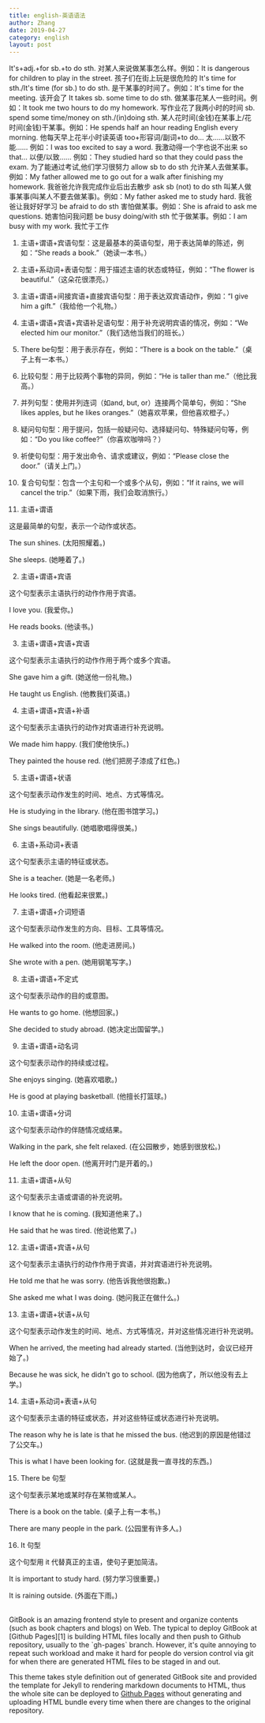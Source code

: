 ```yaml
---
title: english-英语语法
author: Zhang
date: 2019-04-27
category: english
layout: post
---
```

‌It's+adj.+for sb.+to do sth.‌ 对某人来说做某事怎么样。例如：It is dangerous for children to play in the street. 孩子们在街上玩是很危险的‌
‌It's time for sth./It's time (for sb.) to do sth.‌ 是干某事的时间了。例如：It's time for the meeting. 该开会了‌
‌It takes sb. some time to do sth.‌ 做某事花某人一些时间。例如：It took me two hours to do my homework. 写作业花了我两小时的时间‌
‌sb. spend some time/money on sth./(in)doing sth.‌ 某人花时间(金钱)在某事上/花时间(金钱)干某事。例如：He spends half an hour reading English every morning. 他每天早上花半小时读英语‌
‌too+形容词/副词+to do...‌ 太……以致不能…… 例如：I was too excited to say a word. 我激动得一个字也说不出来‌
‌so that...‌ 以便/以致…… 例如：They studied hard so that they could pass the exam. 为了能通过考试,他们学习很努力‌
‌allow sb to do sth‌ 允许某人去做某事。例如：My father allowed me to go out for a walk after finishing my homework. 我爸爸允许我完成作业后出去散步‌
‌ask sb (not) to do sth‌ 叫某人做事某事(叫某人不要去做某事)。例如：My father asked me to study hard. 我爸爸让我好好学习‌
‌be afraid to do sth‌ 害怕做某事。例如：She is afraid to ask me questions. 她害怕问我问题‌
‌be busy doing/with sth‌ 忙于做某事。例如：I am busy with my work. 我忙于工作‌

1. 主语+谓语+宾语句型：这是最基本的英语句型，用于表达简单的陈述，例如：“She reads a book.”（她读一本书。）

2. 主语+系动词+表语句型：用于描述主语的状态或特征，例如：“The flower is beautiful.”（这朵花很漂亮。）

3. 主语+谓语+间接宾语+直接宾语句型：用于表达双宾语动作，例如：“I give him a gift.”（我给他一个礼物。）

4. 主语+谓语+宾语+宾语补足语句型：用于补充说明宾语的情况，例如：“We elected him our monitor.”（我们选他当我们的班长。）

5. There be句型：用于表示存在，例如：“There is a book on the table.”（桌子上有一本书。）

6. 比较句型：用于比较两个事物的异同，例如：“He is taller than me.”（他比我高。）

7. 并列句型：使用并列连词（如and, but, or）连接两个简单句，例如：“She likes apples, but he likes oranges.”（她喜欢苹果，但他喜欢橙子。）

8. 疑问句句型：用于提问，包括一般疑问句、选择疑问句、特殊疑问句等，例如：“Do you like coffee?”（你喜欢咖啡吗？）

9. 祈使句句型：用于发出命令、请求或建议，例如：“Please close the door.”（请关上门。）

10. 复合句句型：包含一个主句和一个或多个从句，例如：“If it rains, we will cancel the trip.”（如果下雨，我们会取消旅行。）

1. 主语+谓语

这是最简单的句型，表示一个动作或状态。

The sun shines. (太阳照耀着。)

She sleeps. (她睡着了。)

2. 主语+谓语+宾语

这个句型表示主语执行的动作作用于宾语。

I love you. (我爱你。)

He reads books. (他读书。)

3. 主语+谓语+宾语+宾语

这个句型表示主语执行的动作作用于两个或多个宾语。

She gave him a gift. (她送他一份礼物。)

He taught us English. (他教我们英语。)

4. 主语+谓语+宾语+补语

这个句型表示主语执行的动作对宾语进行补充说明。

We made him happy. (我们使他快乐。)

They painted the house red. (他们把房子漆成了红色。)

5. 主语+谓语+状语

这个句型表示动作发生的时间、地点、方式等情况。

He is studying in the library. (他在图书馆学习。)

She sings beautifully. (她唱歌唱得很美。)

6. 主语+系动词+表语

这个句型表示主语的特征或状态。

She is a teacher. (她是一名老师。)

He looks tired. (他看起来很累。)

7. 主语+谓语+介词短语

这个句型表示动作发生的方向、目标、工具等情况。

He walked into the room. (他走进房间。)

She wrote with a pen. (她用钢笔写字。)

8. 主语+谓语+不定式

这个句型表示动作的目的或意图。

He wants to go home. (他想回家。)

She decided to study abroad. (她决定出国留学。)

9. 主语+谓语+动名词

这个句型表示动作的持续或过程。

She enjoys singing. (她喜欢唱歌。)

He is good at playing basketball. (他擅长打篮球。)

10. 主语+谓语+分词

这个句型表示动作的伴随情况或结果。

Walking in the park, she felt relaxed. (在公园散步，她感到很放松。)

He left the door open. (他离开时门是开着的。)

11. 主语+谓语+从句

这个句型表示主语或谓语的补充说明。

I know that he is coming. (我知道他来了。)

He said that he was tired. (他说他累了。)

12. 主语+谓语+宾语+从句

这个句型表示主语执行的动作作用于宾语，并对宾语进行补充说明。

He told me that he was sorry. (他告诉我他很抱歉。)

She asked me what I was doing. (她问我正在做什么。)

13. 主语+谓语+状语+从句

这个句型表示动作发生的时间、地点、方式等情况，并对这些情况进行补充说明。

When he arrived, the meeting had already started. (当他到达时，会议已经开始了。)

Because he was sick, he didn't go to school. (因为他病了，所以他没有去上学。)

14. 主语+系动词+表语+从句

这个句型表示主语的特征或状态，并对这些特征或状态进行补充说明。

The reason why he is late is that he missed the bus. (他迟到的原因是他错过了公交车。)

This is what I have been looking for. (这就是我一直寻找的东西。)

15. There be 句型

这个句型表示某地或某时存在某物或某人。

There is a book on the table. (桌子上有一本书。)

There are many people in the park. (公园里有许多人。)

16. It 句型

这个句型用 it 代替真正的主语，使句子更加简洁。

It is important to study hard. (努力学习很重要。)

It is raining outside. (外面在下雨。)

<br>
GitBook is an amazing frontend style to present and organize contents (such as book chapters
and blogs) on Web. The typical to deploy GitBook at [Github Pages][1]
is building HTML files locally and then push to Github repository, usually to the `gh-pages`
branch. However, it's quite annoying to repeat such workload and make it hard for people do
version control via git for when there are generated HTML files to be staged in and out.

This theme takes style definition out of generated GitBook site and provided the template
for Jekyll to rendering markdown documents to HTML, thus the whole site can be deployed
to [Github Pages][1] without generating and uploading HTML bundle every time when there are
changes to the original repository.

[1]: https://pages.github.com
